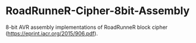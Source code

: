 # RoadRunneR-Cipher-8bit-Assembly
8-bit AVR assembly implementations of RoadRunneR block cipher (https://eprint.iacr.org/2015/906.pdf).
